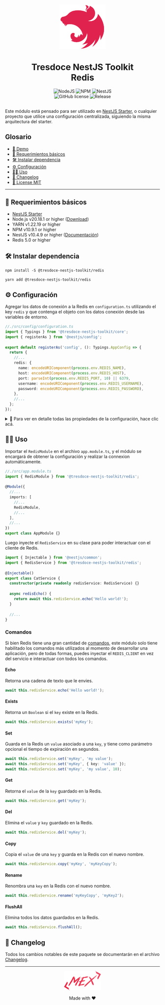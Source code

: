 <div align="center">
    <img alt="nestjs-logo" width="150" height="auto" src="https://raw.githubusercontent.com/tresdoce/tresdoce-nestjs-toolkit/master/.readme-static/iso-nestjs.svg" />
    <h1>Tresdoce NestJS Toolkit<br/>Redis</h1>
</div>

<div align="center">
    <img src="https://img.shields.io/static/v1.svg?style=flat&label=NodeJS&message=v20.18.1&labelColor=339933&color=757575&logoColor=FFFFFF&logo=Node.js" alt="NodeJS"/>
    <img src="https://img.shields.io/static/v1.svg?style=flat&label=NPM&message=v10.9.1&labelColor=CB3837&logoColor=FFFFFF&color=757575&logo=npm" alt="NPM"/>
    <img src="https://img.shields.io/static/v1.svg?style=flat&label=NestJS&message=v10.4.9&labelColor=E0234E&logoColor=FFFFFF&color=757575&logo=Nestjs" alt="NestJS"/><br/>
    <img src="https://img.shields.io/github/license/tresdoce/tresdoce-nestjs-toolkit?style=flat" alt="GitHub license" >
    <img alt="Release" src="https://img.shields.io/npm/v/@tresdoce-nestjs-toolkit/redis.svg">
    <br/>
</div>
<br/>

Este módulo está pensado para ser utilizado en [NestJS Starter](https://github.com/rudemex/nestjs-starter), o cualquier
proyecto que utilice una configuración centralizada, siguiendo la misma arquitectura del starter.

## Glosario

- [🥳 Demo](https://nestjs-starter.tresdoce.com.ar/v1/docs)
- [📝 Requerimientos básicos](#basic-requirements)
- [🛠️ Instalar dependencia](#install-dependencies)
- [⚙️ Configuración](#configurations)
- [👨‍💻 Uso](#use)
- [📄 Changelog](./CHANGELOG.md)
- [📜 License MIT](./license.md)

---

<a name="basic-requirements"></a>

## 📝 Requerimientos básicos

- [NestJS Starter](https://github.com/rudemex/nestjs-starter)
- Node.js v20.18.1 or higher ([Download](https://nodejs.org/es/download/))
- YARN v1.22.19 or higher
- NPM v10.9.1 or higher
- NestJS v10.4.9 or higher ([Documentación](https://nestjs.com/))
- Redis 5.0 or higher

<a name="install-dependencies"></a>

## 🛠️ Instalar dependencia

```
npm install -S @tresdoce-nestjs-toolkit/redis
```

```
yarn add @tresdoce-nestjs-toolkit/redis
```

<a name="configurations"></a>

## ⚙️ Configuración

Agregar los datos de conexión a la Redis en `configuration.ts` utilizando el key `redis` y que contenga el
objeto con los datos conexión desde las variables de entorno.

```typescript
//./src/config/configuration.ts
import { Typings } from '@tresdoce-nestjs-toolkit/core';
import { registerAs } from '@nestjs/config';

export default registerAs('config', (): Typings.AppConfig => {
  return {
    //...
    redis: {
      name: encodeURIComponent(process.env.REDIS_NAME),
      host: encodeURIComponent(process.env.REDIS_HOST),
      port: parseInt(process.env.REDIS_PORT, 10) || 6379,
      username: encodeURIComponent(process.env.REDIS_USERNAME),
      password: encodeURIComponent(process.env.REDIS_PASSWORD),
    },
    //...
  };
});
```

<details>
<summary>💬 Para ver en detalle todas las propiedades de la configuración, hace clic acá.</summary>

`name`: Es el nombre de la Redis.

- Type: `String`
- Required: `false`

`protocol`: Es el protocolo de conexión de la Redis.

- Type: `String`
- Required: `false`
- Default: `redis`
- Values: `redis | rediss`

`host`: Es el servidor para conectarse a la Redis.

- Type: `String`
- Required: `true`
- Values: `localhost | 127.0.0.1 | <host>`

`port`: Es el puerto para conectarse a la Redis.

- Type: `Number`
- Required: `true`
- Default: `6379`

`username`: Es el nombre de usuario para conectarse a la Redis.

- Type: `String`
- Required: `false`
- Default: `default`

`password`: Es la contraseña de usuario para conectarse a la Redis.

- Type: `String`
- Required: `false`

`database`: Es la base de datos de la Redis.

- Type: `number`
- Required: `false`
- Default: `0`

Para más información sobre los parámetros de conexión, puedes consultar en
el [Client Configuration](https://github.com/redis/node-redis/blob/master/docs/client-configuration.md) de Redis.

</details>

<a name="use"></a>

## 👨‍💻 Uso

Importar el `RedisModule` en el archivo `app.module.ts`, y el módulo se encargará de obtener la configuración
y realizar la connexion automáticamente.

```typescript
//./src/app.module.ts
import { RedisModule } from '@tresdoce-nestjs-toolkit/redis';

@Module({
  //...
  imports: [
    //...
    RedisModule,
    //...
  ],
  //...
})
export class AppModule {}
```

Luego inyecte el `RedisService` en su clase para poder interactuar con el cliente de Redis.

```typescript
import { Injectable } from '@nestjs/common';
import { RedisService } from '@tresdoce-nestjs-toolkit/redis';

@Injectable()
export class CatService {
  constructor(private readonly redisService: RedisService) {}

  async redisEcho() {
    return await this.redisService.echo('Hello world!');
  }

  //...
}
```

### Comandos

Si bien Redis tiene una gran cantidad de [comandos](https://redis.io/commands/), este módulo solo tiene habilitado los
comandos más utilizados al momento de desarrollar una aplicación, pero de todas formas, puedes inyectar
el `REDIS_CLIENT`
en vez del servicio e interactuar con todos los comandos.

#### Echo

Retorna una cadena de texto que le envies.

```typescript
await this.redisService.echo('Hello world!');
```

#### Exists

Retorna un `Boolean` si el `key` existe en la Redis.

```typescript
await this.redisService.exists('myKey');
```

#### Set

Guarda en la Redis un `value` asociado a una `key`, y tiene como parámetro opcional el tiempo de expiración en segundos.

```typescript
await this.redisService.set('myKey', 'my value');
await this.redisService.set('myKey', { key: 'value' });
await this.redisService.set('myKey', 'my value', 10);
```

#### Get

Retorna el `value` de la `key` guardado en la Redis.

```typescript
await this.redisService.get('myKey');
```

#### Del

Elimina el `value` y `key` guardado en la Redis.

```typescript
await this.redisService.del('myKey');
```

#### Copy

Copia el `value` de una `key` y guarda en la Redis con el nuevo nombre.

```typescript
await this.redisService.copy('myKey', 'myKeyCopy');
```

#### Rename

Renombra una `key` en la Redis con el nuevo nombre.

```typescript
await this.redisService.rename('myKeyCopy', 'myKey2');
```

#### FlushAll

Elimina todos los datos guardados en la Redis.

```typescript
await this.redisService.flushAll();
```

## 📄 Changelog

Todos los cambios notables de este paquete se documentarán en el archivo [Changelog](./CHANGELOG.md).

---

<div align="center">
    <a href="mailto:mdelgado@tresdoce.com.ar" target="_blank" alt="Send an email">
        <img src="https://raw.githubusercontent.com/tresdoce/tresdoce-nestjs-toolkit/ab924d5bdd9a9b9acb3ca5721d4ce977c6b7f680/.readme-static/logo-mex-red.svg" width="120" alt="Logo - Mex" />
    </a><br/>
    <p>Made with ❤</p>
</div>
